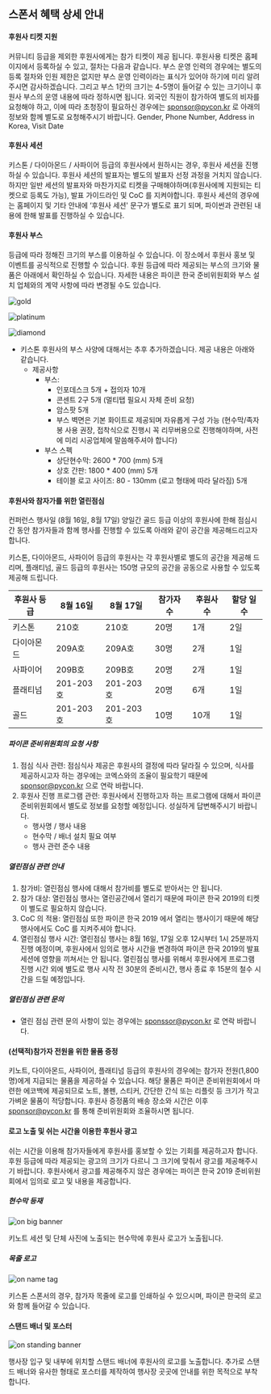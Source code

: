 ## 스폰서 혜택 상세 안내

#### 후원사 티켓 지원
커뮤니티 등급을 제외한 후원사에게는 참가 티켓이 제공 됩니다. 후원사용 티켓은 홈페이지에서 등록하실 수 있고, 절차는 다음과 같습니다.
  부스 운영 인력의 경우에는 별도의 등록 절차와 인원 제한은 없지만 부스 운영 인력이라는 표식가 있어야 하기에 미리 알려주시면 감사하겠습니다. 그리고 부스 1칸의 크기는 4-5명이 들어갈 수 있는 크기이니 후원사 부스의 운영 내용에 따라 정하시면 됩니다.
  외국인 직원이 참가하여 별도의 비자를 요청해야 하고, 이에 따라 초청장이 필요하신 경우에는 sponsor@pycon.kr 로 아래의 정보와 함께 별도로 요청해주시기 바랍니다.
Gender, Phone Number, Address in Korea, Visit Date


#### 후원사 세션
  키스톤 / 다이아몬드 / 사파이어 등급의 후원사에서 원하시는 경우, 후원사 세션을 진행하실 수 있습니다. 후원사 세션의 발표자는 별도의 발표자 선정 과정을 거치지 않습니다. 하지만 일반 세션의 발표자와 마찬가지로 티켓을 구매해야하며(후원사에께 지원되는 티켓으로 등록도 가능), 발표 가이드라인 및 CoC 를 지켜야합니다.
  후원사 세션의 경우에는 홈페이지 및 기타 안내에 ‘후원사 세션' 문구가 별도로 표기 되며, 파이썬과 관련된 내용에 한해 발표를 진행하실 수 있습니다.

#### 후원사 부스
등급에 따라 정해진 크기의 부스를 이용하실 수 있습니다. 이 장소에서 후원사 홍보 및 이벤트를 공식적으로 진행할 수 있습니다.
후원 등급에 따라 제공되는 부스의 크기와 물품은 아래에서 확인하실 수 있습니다.
자세한 내용은 파이콘 한국 준비위원회와 부스 설치 업체와의 계약 사항에 따라 변경될 수도 있습니다.


![gold](https://lh5.googleusercontent.com/JNJsZ6j2_r6OtR7vdQgnP-hON5jnN1TkDotVW-rp5d9RZKLzEDejq76XlF4OFsdAbEdpr3qQEfGzFUHZJc3WC6L8Uf0fu68rjvSERNif)

![platinum](https://lh4.googleusercontent.com/AnJC4xIDz7tO9E2XWrRUWJ1oHtr-Q6uiyIdx9FqJb3SjO1CcrMq9WELtYrjVSUKJdK5eaj8RUoudoLk_y6-RVJ18xegAhRM4QrC__T8c)

![diamond](https://lh3.googleusercontent.com/lGVGJQvp7JeMBFDBawQzfR4OrcueKROI24kqJC0hY5v-DNgxpSsIOScUqT-NBlbG3pAmh9BsHQ7LMLCkXYyvZm601EJm-fKP9i9g9NXa)

- 키스톤 후원사의 부스 사양에 대해서는 추후 추가하겠습니다. 제공 내용은 아래와 같습니다.
    - 제공사항
        - 부스: 
            - 인포데스크 5개 + 접의자 10개
            - 콘센트 2구 5개 (멀티탭 필요시 자체 준비 요청)
            - 암스팟 5개
            - 부스 벽면은 기본 화이트로 제공되며 자유롭게 구성 가능 (현수막/족자봉 사용 권장, 접착식으로 진행시 꼭 리무버용으로 진행해야하며, 사전에 미리 시공업체에 말씀해주셔야 합니다)
        - 부스 스펙
            - 상단현수막: 2600 * 700 (mm) 5개
            - 상호 간판: 1800 * 400 (mm) 5개
            - 테이블 로고 사이즈: 80 - 130mm (로고 형태에 따라 달라짐) 5개


#### 후원사와 참자가를 위한 열린점심
  컨퍼런스 행사일 (8월 16일, 8월 17일) 양일간 골드 등급 이상의 후원사에 한해 점심시간 동안 참가자들과 함께 행사를 진행할 수 있도록 아래와 같이 공간을 제공해드리고자 합니다. 
  
  키스톤, 다이아몬드, 사파이어 등급의 후원사는 각 후원사별로 별도의 공간을 제공해 드리며, 플래티넘, 골드 등급의 후원사는 150명 규모의 공간을 공동으로 사용할 수 있도록 제공해 드립니다. 

| 후원사 등급 | 8월 16일 | 8월 17일 | 참가자 수 | 후원사 수 | 할당 일수 |
|----------|---------|---------|---------|--------|-----|
| 키스톤 | 210호 | 210호 | 20명 | 1개 | 2일 |
| 다이아몬드 | 209A호 | 209A호 | 30명 | 2개 | 1일 |
| 사파이어 | 209B호 | 209B호 | 20명 | 2개 | 1일 |
| 플래티넘 | 201-203호 | 201-203호 | 20명 | 6개 | 1일 |
| 골드 | 201-203호 | 201-203호 | 10명 | 10개 | 1일 |

##### 파이콘 준비위원회의 요청 사항
1. 점심 식사 관련: 점심식사 제공은 후원사의 결정에 따라 달라질 수 있으며, 식사를 제공하시고자 하는 경우에는 코엑스와의 조율이 필요학기 때문에 sponsor@pycon.kr 으로 연락 바랍니다.
2. 후원사 진행 프로그램 관련: 후원사에서 진행하고자 하는 프로그램에 대해서 파이콘 준비위원회에서 별도로 정보를 요청할 예정입니다. 성실하게 답변해주시기 바랍니다.
    - 행사명 / 행사 내용
    - 현수막 / 배너 설치 필요 여부
    - 행사 관련 준수 내용

##### 열린점심 관련 안내
1. 참가비: 열린점심 행사에 대해서 참가비를 별도로 받아서는 안 됩니다. 
2. 참가 대상: 열린점심 행사는 열린공간에서 열리기 때문에 파이콘 한국 2019의 티켓이 별도로 필요하지 않습니다.
3. CoC 의 적용: 열린점심 또한 파이콘 한국 2019 에서 열리는 행사이기 때문에 해당 행사에서도 CoC 를 지켜주셔야 합니다.
4. 열린점심 행사 시간: 열린점심 행사는 8월 16일, 17일 오후 12시부터 1시 25분까지 진행 예정이며, 후원사에서 임의로 행사 시간을 변경하여 파이콘 한국 2019의 발표 세션에 영향을 끼쳐서는 안 됩니다. 열린점심 행사를 위해서 후원사에게 프로그램 진행 시간 외에 별도로 행사 시작 전 30분의 준비시간, 행사 종료 후 15분의 철수 시간을 드릴 예정입니다.

##### 열린점심 관련 문의
- 열린 점심 관련 문의 사항이 있는 경우에는 sponssor@pycon.kr 로 연락 바랍니다.


#### (선택적)참가자 전원을 위한 물품 증정
   키노트, 다이아몬드, 사파이어, 플래티넘 등급의 후원사의 경우에는 참가자 전원(1,800명)에게 지급되는 물품을 제공하실 수 있습니다. 해당 물품은 파이콘 준비위원회에서 마련한 에코백에 제공되므로 노트, 볼펜, 스티커, 간단한 간식 또는 리플릿 등 크기가 작고 가벼운 물품이 적당합니다. 후원사 증정품의 배송 장소와 시간은 이후 sponsor@pycon.kr 를 통해 준비위원회와 조율하시면 됩니다.

#### 로고 노출 및 쉬는 시간을 이용한 후원사 광고
  쉬는 시간을 이용해 참가자들에게 후원사를 홍보할 수 있는 기회를 제공하고자 합니다. 후원 등급에 따라 제공되는 광고의 크기가 다르니 그 크기에 맞춰서 광고를 제공해주시기 바랍니다.
  후원사에서 광고를 제공해주지 않은 경우에는 파이콘 한국 2019 준비위원회에서 임의로 로고 및 내용을 제공합니다.

##### 현수막 등재

![on big banner](https://lh6.googleusercontent.com/QtfvcIF-2bCzoTW5sLgozbNbmdmyMeJosDVo7ynLTpMRAahT5b1BHRn-tahmn8xhlqn6iLAmpaKZyAxqz1KrlhSC13nl91QY-UONP0mI)

키노트 세션 및 단체 사진에 노출되는 현수막에 후원사 로고가 노출됩니다.

##### 목줄 로고

![on name tag](https://lh5.googleusercontent.com/QUqFv5lYsilSgfA8d6HALxPtD11FYjzQvaWp6UYYjeZcqMp4JKqOGay0YlayqzKbw2EuPSgSljppkWeVIv_sNm-GwGHMiQmt9_ejfJm6)

키스톤 스폰서의 경우, 참가자 목줄에 로고를 인쇄하실 수 있으시며, 파이콘 한국의 로고와 함께 들어갈 수 있습니다.


#### 스탠드 배너 및 포스터

![on standing banner](https://lh5.googleusercontent.com/xJSdOkryyg3FYqRKlmPalByKqqWsgpZI_3BJ-PWxEnE2MgtrhcrextuLDsvtAKE2EP1b0WfqlMGdjo8Dwz1lWMUew71oqUNQp5JMO0c_)

행사장 입구 및 내부에 위치할 스탠드 배너에 후원사의 로고를 노출합니다.
추가로 스탠드 배너와 유사한 형태로 포스터를 제작하여 행사장 곳곳에 안내를 위한 목적으로 부착합니다.




